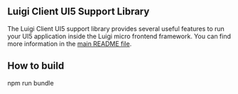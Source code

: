 ## Luigi Client UI5 Support Library
The Luigi Client UI5 support library provides several useful features to run your UI5 application inside the Luigi micro frontend framework.
You can find more information in the [main README file](https://github.com/luigi-project/luigi/tree/main/client-frameworks-support/client-support-ui5/src/README.md). 

## How to build
npm run bundle